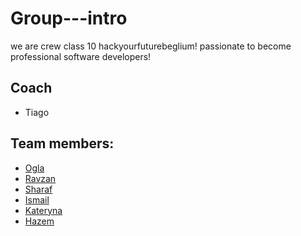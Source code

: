 # Group---intro
we are crew class 10  hackyourfuturebeglium! 
passionate to become professional software developers!

## Coach
* Tiago


## Team members:

- [Ogla](Ogla.md)
- [Ravzan](Ravzan.md)
- [Sharaf](Sharad.md)
- [Ismail](Ismail.md)
- [Kateryna](kateryna.md)
- [Hazem](Hazem.md)



